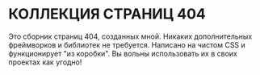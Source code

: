 # КОЛЛЕКЦИЯ СТРАНИЦ 404

Это сборник страниц 404, созданных мной.
Никаких дополнительных фреймворков и библиотек не требуется.
Написано на чистом CSS и функционирует "из коробки".
Вы вольны использовать их в своих проектах как угодно!
